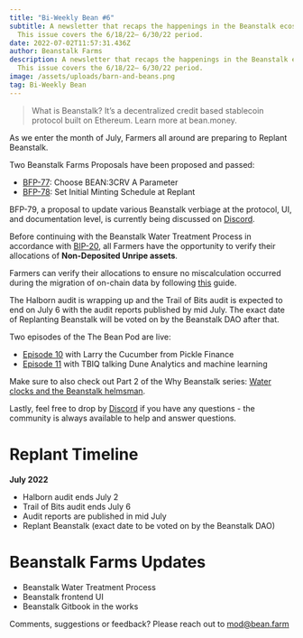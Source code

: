 ```yaml
---
title: "Bi-Weekly Bean #6"
subtitle: A newsletter that recaps the happenings in the Beanstalk ecosystem.
  This issue covers the 6/18/22– 6/30/22 period.
date: 2022-07-02T11:57:31.436Z
author: Beanstalk Farms
description: A newsletter that recaps the happenings in the Beanstalk ecosystem.
  This issue covers the 6/18/22– 6/30/22 period.
image: /assets/uploads/barn-and-beans.png
tag: Bi-Weekly Bean
---
```


> What is Beanstalk? It’s a decentralized credit based stablecoin protocol built on Ethereum. Learn more at bean.money.

As we enter the month of July, Farmers all around are preparing to Replant Beanstalk.

Two Beanstalk Farms Proposals have been proposed and passed:

* [BFP-77](https://snapshot.org/#/beanstalkfarms.eth/proposal/0xbb1db9c60534b7aa3951ea0d7b107f755d555acdd95c495388be7a1bd7f494e0): Choose BEAN:3CRV A Parameter
* [BFP-78](https://snapshot.org/#/beanstalkfarms.eth/proposal/0x4289cde88a6c3c0be830b0b8f39bba3f54258a77947bec0f37b0668e12e530ea): Set Initial Minting Schedule at Replant

BFP-79, a proposal to update various Beanstalk verbiage at the protocol, UI, and documentation level, is currently being discussed on [Discord](https://discord.gg/beanstalk).

Before continuing with the Beanstalk Water Treatment Process in accordance with [BIP-20](https://snapshot.org/#/beanstalkdao.eth/proposal/0xe47741c4bfa4ac97ad23bbec0db8b9a5f2efc3e1737b309476d90611698193f4), all Farmers have the opportunity to verify their allocations of **Non-Deposited Unripe assets**.

Farmers can verify their allocations to ensure no miscalculation occurred during the migration of on-chain data by following [this](https://www.notion.so/Beanstalk-Water-Treatment-Effort-Non-Deposited-Unripe-Assets-164711eab8c243ae9acb128a061837c3) guide.

The Halborn audit is wrapping up and the Trail of Bits audit is expected to end on July 6 with the audit reports published by mid July. The exact date of Replanting Beanstalk will be voted on by the Beanstalk DAO after that.

Two episodes of the The Bean Pod are live:

* [Episode 10](https://anchor.fm/thebeanpodpodcast/episodes/Pickle-Finance-e1jubc7) with Larry the Cucumber from Pickle Finance
* [Episode 11](https://anchor.fm/thebeanpodpodcast/episodes/Talking-Dune-Analytics-with-TBIQ-e1kancp) with TBIQ talking Dune Analytics and machine learning

Make sure to also check out Part 2 of the Why Beanstalk series: [Water clocks and the Beanstalk helmsman](https://bean.money/blog/water-clocks-and-the-beanstalk-helmsman).

Lastly, feel free to drop by [Discord](https://discord.gg/beanstalk) if you have any questions - the community is always available to help and answer questions.

# Replant **Timeline**

**July 2022**

* Halborn audit ends July 2
* Trail of Bits audit ends July 6
* Audit reports are published in mid July
* Replant Beanstalk (exact date to be voted on by the Beanstalk DAO)

# Beanstalk Farms **Updates**

* Beanstalk Water Treatment Process
* Beanstalk frontend UI
* Beanstalk Gitbook in the works

Comments, suggestions or feedback? Please reach out to mod@bean.farm